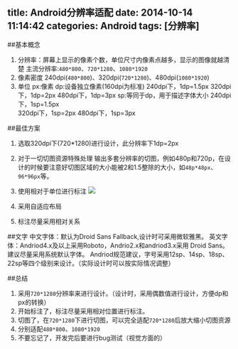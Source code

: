 title: Android分辨率适配
date: 2014-10-14 11:14:42
categories: Android
tags: [分辨率]
---
<!--more-->
##基本概念
1. 分辨率：屏幕上显示的像素个数，单位尺寸内像素点越多，显示的图像就越清楚
	主流分辨率:`480*800`、`720*1280`、`1080*1920`
2. 像素密度
	240dpi(`480*800`)、320dpi(`720*1280`)、480dpi(`1080*1920`)
3. 单位
	px:像素
	dp:设备独立像素(160dpi为标准)
		240dpi下，1dp=1.5px
        320dpi下，1dp=2px
        480dpi下，1dp=3px
    sp:等同于dp，用于描述字体大小
        240dpi下，1sp=1.5px    
        320dpi下，1sp=2px
        480dpi下，1sp=3px

##最佳方案
1. 选取320dpi下(720*1280)进行设计，此分辨率下1dp=2px
2. 对于一切切图资源特殊处理
    输出多套分辨率的切图，例如480p和720p，在设计的时候要注意好切图区域的大小能被2和1.5整除的大小，如`48p*48px`、`96*96px`等。
3. 使用相对于单位进行标注
![](/img/14101401.png)

4. 采用自适应布局
5. 标注尽量采用相对关系

##文字
中文字体：默认为Droid Sans Fallback,设计时可采用微软雅黑。
英文字体：Andriod4.x及以上采用Roboto，Andrio2.x和andriod3.x采用 Droid Sans。建议尽量采用系统默认字体。
Andriod规范建议，字号采用12sp、14sp、18sp、22sp等四个级别来设计。（实际设计时可以按实际情况调整）

##总结
1. 采用`720*1280`分辨率来进行设计。（设计时，采用偶数值进行设计，方便dp和px的转换）
2. 开始标注了，标注尽量采用相对位置进行标注。
3. 切图了，在`720*1280`下进行切图，可以完全适配`720*1280`后放大缩小切图资源
4. 分别适配`480*800`、`1080*1920`
5. 不要忘记了，开发完后要进行bug测试（视觉方面的）
